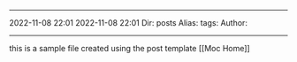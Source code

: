 ___
2022-11-08 22:01    2022-11-08 22:01    Dir: posts
Alias:
tags: 
Author: 
___
this is a sample file created using the post template
[[Moc Home]]